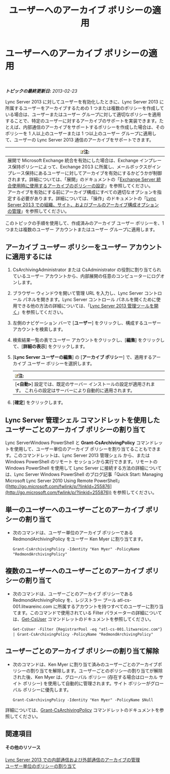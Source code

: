 ﻿---
title: ユーザーへのアーカイブ ポリシーの適用
TOCTitle: ユーザーへのアーカイブ ポリシーの適用
ms:assetid: 624a7d3e-389d-403a-97e5-f7bb17023ef3
ms:mtpsurl: https://technet.microsoft.com/ja-jp/library/Gg521004(v=OCS.15)
ms:contentKeyID: 48272310
ms.date: 05/19/2016
mtps_version: v=OCS.15
ms.translationtype: HT
---

# ユーザーへのアーカイブ ポリシーの適用

 

_**トピックの最終更新日:** 2013-02-23_

Lync Server 2013 に対してユーザーを有効化したときに、Lync Server 2013 に所属するユーザーをアーカイブするための 1 つまたは複数のポリシーを作成している場合は、ユーザーまたはユーザー グループに対して適切なポリシーを適用することで、特定のユーザーに対するアーカイブのサポートを実装できます。たとえば、内部通信のアーカイブをサポートするポリシーを作成した場合は、そのポリシーを 1 人以上のユーザーまたは 1 つ以上のユーザー グループに適用して、ユーザーの Lync Server 2013 通信のアーカイブをサポートできます。

<table>
<thead>
<tr class="header">
<th><img src="images/Gg412781.note(OCS.15).gif" title="note" alt="note" />注:</th>
</tr>
</thead>
<tbody>
<tr class="odd">
<td>展開で Microsoft Exchange 統合を有効にした場合は、Exchange インプレース保持ポリシーによって、Exchange 2013 に所属し、メールボックスがインプレース保持にあるユーザーに対してアーカイブを有効にするかどうかが制御されます。詳細については、「展開」のドキュメントの「<a href="lync-server-2013-setting-up-policies-for-archiving-when-using-exchange-server-integration.md">Exchange Server 統合使用時に使用するアーカイブのポリシーの設定</a>」を参照してください。<br />
アーカイブを有効にする前にアーカイブ構成にすべての適切なオプションを指定する必要があります。詳細については、「操作」のドキュメントの「<a href="lync-server-2013-managing-archiving-configuration-options-for-your-organization-sites-and-pools.md">Lync Server 2013 での組織、サイト、およびプールのアーカイブ構成オプションの管理</a>」を参照してください。</td>
</tr>
</tbody>
</table>


このトピックの手順を使用して、作成済みのアーカイブ ユーザー ポリシーを、1 つまたは複数のユーザー アカウントまたはユーザー グループに適用します。

## アーカイブ ユーザー ポリシーをユーザー アカウントに適用するには

1.  CsArchivingAdministrator または CsAdministrator の役割に割り当てられているユーザー アカウントから、内部展開の任意のコンピューターにログオンします。

2.  ブラウザー ウィンドウを開いて管理 URL を入力し、Lync Server コントロール パネルを開きます。Lync Server コントロール パネルを開くために使用できる他の方法の詳細については、「[Lync Server 2013 管理ツールを開く](lync-server-2013-open-lync-server-administrative-tools.md)」を参照してください。

3.  左側のナビゲーション バーで \[**ユーザー**\] をクリックし、構成するユーザー アカウントを検索します。

4.  検索結果一覧の表でユーザー アカウントをクリックし、\[**編集**\] をクリックして、\[**詳細の表示**\] をクリックします。

5.  \[**Lync Server ユーザーの編集**\] の \[**アーカイブ ポリシー**\] で、適用するアーカイブ ユーザー ポリシーを選択します。
    
    <table>
    <thead>
    <tr class="header">
    <th><img src="images/Gg412781.note(OCS.15).gif" title="note" alt="note" />注:</th>
    </tr>
    </thead>
    <tbody>
    <tr class="odd">
    <td>[<strong>&lt;自動&gt;</strong>] 設定では、既定のサーバー インストールの設定が適用されます。 これらの設定はサーバーにより自動的に適用されます。</td>
    </tr>
    </tbody>
    </table>


6.  \[**確定**\] をクリックします。

## Lync Server 管理シェル コマンドレットを使用したユーザーごとのアーカイブ ポリシーの割り当て

Lync ServerWindows PowerShell と **Grant-CsArchivingPolicy** コマンドレットを使用して、ユーザー単位のアーカイブ ポリシーを割り当てることもできます。このコマンドレットは、Lync Server 2013 管理シェル から、または Windows PowerShell のリモート セッションから実行できます。リモートの Windows PowerShell を使用して Lync Server に接続する方法の詳細については、Lync Server Windows PowerShell のブログ記事「Quick Start: Managing Microsoft Lync Server 2010 Using Remote PowerShell」 ([http://go.microsoft.com/fwlink/p/?linkId=255876](http://go.microsoft.com/fwlink/p/?linkid=255876)) を参照してください。

## 単一のユーザーへのユーザーごとのアーカイブ ポリシーの割り当て

  - 次のコマンドは、ユーザー単位のアーカイブ ポリシーである RedmondArchivingPolicy をユーザー Ken Myer に割り当てます。
    
        Grant-CsArchivingPolicy -Identity "Ken Myer" -PolicyName "RedmondArchivingPolicy"

## 複数のユーザーへのユーザーごとのアーカイブ ポリシーの割り当て

  - 次のコマンドは、ユーザーごとのアーカイブ ポリシーである RedmondArchivingPolicy を、レジストラー プール atl-cs-001.litwareinc.com に所属するアカウントを持つすべてのユーザーに割り当てます。このコマンドで使用されている Filter パラメーターの詳細については、[Get-CsUser](get-csuser.md) コマンドレットのドキュメントを参照してください。
    
        Get-CsUser -Filter {RegistrarPool -eq "atl-cs-001.litwareinc.com"} | Grant-CsArchivingPolicy -PolicyName "RedmondArchivingPolicy"

## ユーザーごとのアーカイブ ポリシーの割り当て解除

  - 次のコマンドは、Ken Myer に割り当て済みのユーザーごとのアーカイブポリシーの割り当てを解除します。ユーザーごとのポリシーの割り当てが解除された後、Ken Myer は、グローバル ポリシー (存在する場合はローカル サイト ポリシー) を使用して自動的に管理されます。サイト ポリシーがグローバル ポリシーに優先します。
    
        Grant-CsArchivingPolicy -Identity "Ken Myer" -PolicyName $Null

詳細については、[Grant-CsArchivingPolicy](grant-csarchivingpolicy.md) コマンドレットのドキュメントを参照してください。

## 関連項目

#### その他のリソース

[Lync Server 2013 での内部通信および外部通信のアーカイブの管理](lync-server-2013-managing-the-archiving-of-internal-and-external-communications.md)  
[ユーザー単位のポリシーの割り当て](lync-server-2013-assigning-per-user-policies.md)

